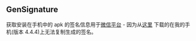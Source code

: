 ## GenSignature

获取安装在手机中的 apk 的签名信息用于[微信平台](https://open.weixin.qq.com/cgi-bin/index?t=home/index&lang=zh_CN) - 因为从[这里](https://open.weixin.qq.com/cgi-bin/readtemplate?t=resource/app_download_android_tmpl&lang=zh_CN)
下载的在我的手机(版本 4.4.4)上无法复制生成的签名。
